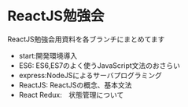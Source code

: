 # ReactJS勉強会

ReactJS勉強会用資料を各ブランチにまとめてます

- start:開発環境導入
- ES6: ES6,ES7のよく使うJavaScript文法のおさらい
- express:NodeJSによるサーバプログラミング
- ReactJS: ReactJSの概念、基本文法
- React Redux:　状態管理について 